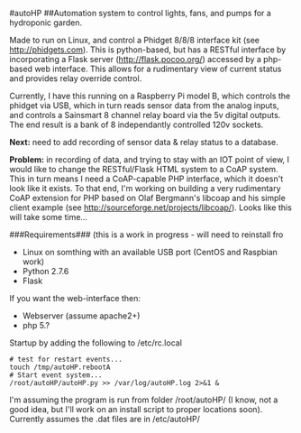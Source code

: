 #autoHP
##Automation system to control lights, fans, and pumps for a hydroponic garden.

Made to run on Linux, and control a Phidget 8/8/8 interface kit (see http://phidgets.com).  This is python-based, but has a RESTful interface by incorporating a Flask server (http://flask.pocoo.org/) accessed by a php-based web interface.  This allows for a rudimentary view of current status and provides relay override control.

Currently, I have this running on a Raspberry Pi model B, which controls the phidget via USB, which in turn reads sensor data from the analog inputs, and controls a Sainsmart 8 channel relay board via the 5v digital outputs.  The end result is a bank of 8 independantly controlled 120v sockets.

**Next:** need to add recording of sensor data & relay status to a database.

**Problem:** in recording of data, and trying to stay with an IOT point of view, I would like to change the RESTful/Flask HTML system to a CoAP system.  This in turn means I need a CoAP-capable PHP interface, which it doesn't look like it exists.
To that end, I'm working on building a very rudimentary CoAP extension for PHP based on Olaf Bergmann's libcoap and his simple client example (see http://sourceforge.net/projects/libcoap/).  Looks like this will take some time...

###Requirements###
(this is a work in progress - will need to reinstall fro
- Linux on somthing with an available USB port (CentOS and Raspbian work)
- Python 2.7.6
- Flask

If you want the web-interface then:
- Webserver (assume apache2+)
- php 5.?

Startup by adding the following to /etc/rc.local
```
# test for restart events...
touch /tmp/autoHP.rebootA
# Start event system...
/root/autoHP/autoHP.py >> /var/log/autoHP.log 2>&1 &
```

I'm assuming the program is run from folder /root/autoHP/ (I know, not a good idea, but I'll work on an install script to proper locations soon).
Currently assumes the .dat files are in /etc/autoHP/

